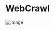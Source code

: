# WebCrawl
![image](https://github.com/losevs/WebCrawl/assets/75357413/ce66e44b-f418-4b57-a88a-d7b990e377c1)

